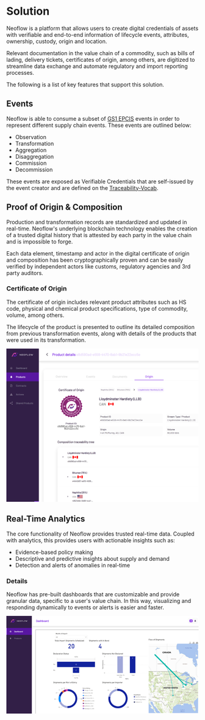 # Solution

Neoflow is a platform that allows users to create digital credentials of assets with verifiable and end-to-end information of lifecycle events, attributes, ownership, custody, origin and location. 

Relevant documentation in the value chain of a commodity, such as bills of lading, delivery tickets, certificates of origin, among others, are digitized to streamline data  exchange and automate regulatory and import reporting processes.

The following is a list of key features that support this solution. 

## Events

Neoflow is able to consume a subset of [GS1 EPCIS](https://www.gs1.org/standards/epcis) events in order to represent different supply chain events. These events are outlined below:

* Observation
* Transformation
* Aggregation
* Disaggregation
* Commission
* Decommission

These events are exposed as Verifiable Credentials that are self-issued by the event creator and are defined on the [Traceability-Vocab](https://github.com/w3c-ccg/traceability-vocab).

## Proof of Origin & Composition  

Production and transformation records are standardized and updated in real-time. Neoflow's underlying blockchain technology enables the creation of a trusted digital history that is attested by each party in the value chain and is impossible to forge. 

Each data element, timestamp and actor in the digital certificate of origin and composition has been cryptographically proven and can be easily verified by independent actors like customs, regulatory agencies and 3rd party auditors. 

### Certificate of Origin

The certificate of origin includes relevant product attributes such as HS code, physical and chemical product specifications, type of commodity, volume, among others. 

The lifecycle of the product is presented to outline its detailed composition from previous transformation events, along with details of the products that were used in its transformation. 

![CertificateOfOrigin](images/CertificateOfOrigin.png)


## Real-Time Analytics

The core functionality of Neoflow provides trusted real-time data. Coupled with analytics, this provides users with actionable insights such as:
* Evidence-based policy making
* Descriptive and predictive insights about supply and demand
* Detection and alerts of anomalies in real-time


### Details

Neoflow has pre-built dashboards that are customizable and provide granular data, specific to a user's value chain. In this way, visualizing and responding dynamically to events or alerts is easier and faster. 


![Analytics](images/Analytics.png)